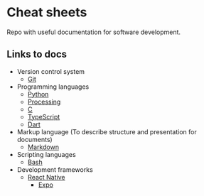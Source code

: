 # Cheat sheets

Repo with useful documentation for software development.

## Links to docs
- Version control system  
    - [Git](Git.md)
- Programming languages
    - [Python](Python.md) 
    - [Processing](Processing.md) 
    - [C](C.md)
    - [TypeScript](TypeScript/TypeScript.md)
    - [Dart](Dart.md)
- Markup language (To describe structure and presentation for documents)
    - [Markdown](Markdown.md)
- Scripting languages
    - [Bash](Bash.md)
- Development frameworks
    - [React Native](/React%20Native/ReactNative.md)
        - [Expo](/React%20Native/Expo/Expo.md)

